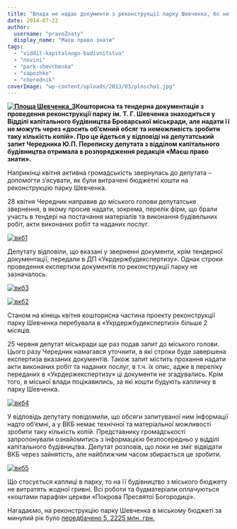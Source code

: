```yaml
---
title: "Влада не надає документи з реконструкції парку Шевченка, бо не може скопіювати"
date: 2014-07-22
author: 
  username: "pravoZnaty"
  display_name: "Маєш право знати"
tags: 
  - "viddil-kapitalnogo-budivnitstva"
  - "novini"
  - "park-shevchenka"
  - "sapozhko"
  - "cherednik"
coverImage: "wp-content/uploads/2013/03/ploscha1.jpg"
---
```


**[![Площа Шевченка_3](https://mpz.brovary.org/wp-content/uploads/2012/11/Ploshha-SHevchenka_3.jpg)](https://mpz.brovary.org/wp-content/uploads/2012/11/Ploshha-SHevchenka_3.jpg)Кошторисна та тендерна документація з проведення реконструкції парку ім. Т. Г. Шевченка знаходиться у Відділі капітального будівництва Броварської міськради, але надати її не можуть через «досить об’ємний обсяг та неможливість зробити таку кількість копій». Про це йдеться у відповіді на депутатський запит Чередника Ю.П. Переписку депутата з відділом капітального будівництва отримала в розпорядження редакція «Маєш право знати».**

Наприкінці квітня активна громадськість звернулась до депутата – допомогти з’ясувати, як були витрачені бюджетні кошти на реконструкцію парку Шевченка.

28 квітня Чередник направив до міського голови депутатське звернення, в якому просив надати, зокрема, перелік фірм, що брали участь в тендері на постачання матеріалів та виконання будівельних робіт, акти виконаних робіт та наданих послуг.

[![вкб1](https://mpz.brovary.org/wp-content/uploads/2014/07/vkb1.jpg)](https://mpz.brovary.org/wp-content/uploads/2014/07/vkb1.jpg)

Депутату відповіли, що вказані у зверненні документи, крім тендерної документації, передали в ДП «Укрдержбудекспертизу». Однак строки проведення експертизи документів по реконструкції парку не зазначалось.

[![вкб3](https://mpz.brovary.org/wp-content/uploads/2014/07/vkb3.jpg)](https://mpz.brovary.org/wp-content/uploads/2014/07/vkb3.jpg)

[![вкб2](https://mpz.brovary.org/wp-content/uploads/2014/07/vkb2.jpg)](https://mpz.brovary.org/wp-content/uploads/2014/07/vkb2.jpg)

Станом на кінець квітня кошторисна частина проекту реконструкції парку Шевченка перебувала в «Укрдержбудекспертизі» більше 2 місяців.

25 червня депутат міськради ще раз подав запит до міського голови. Цього разу Чередник намагався уточнити, в які строки буде завершена експертиза вказаних документів. Також запит містить прохання надати акти виконаних робіт та наданих послуг, в т.ч. їх опис, адже в переліку переданих в «Укрдержекспертизу» ці документи не згадувались. Крім того, в міської влади поцікавились, за які кошти будують капличку в парку Шевченка.

[![вкб4](https://mpz.brovary.org/wp-content/uploads/2014/07/vkb4.jpg)](https://mpz.brovary.org/wp-content/uploads/2014/07/vkb4.jpg)

У відповідь депутату повідомили, що обсяги запитуваної ним інформації надто об’ємні, а у ВКБ немає технічної та матеріальної можливості зробити таку кількість копій. Представнику громадськості запропонували ознайомитись з інформацією безпосередньо у відділі капітального будівництва. Депутат розповів, що поки не зміг відвідати ВКБ через зайнятість, але найближчим часом збирається це зробити.

[![вкб5](https://mpz.brovary.org/wp-content/uploads/2014/07/vkb5.jpg)](https://mpz.brovary.org/wp-content/uploads/2014/07/vkb5.jpg)

Що стосується каплиці в парку, то на її будівництво з міського бюджету не витратять жодної гривні. Всі роботи та будматеріали оплачуються «коштами парафіян церкви «Покрова Пресвятої Богородиці».

Нагадаємо, на реконструкцію парку Шевченка в міському бюджеті за минулий рік було [передбачено 5, 2225 млн. грн.](https://mpz.brovary.org/do-200-richchya-kobzarya-brovarchanam-obitsyayut-onovleniy-park-im-t-g-shevchenka/)
